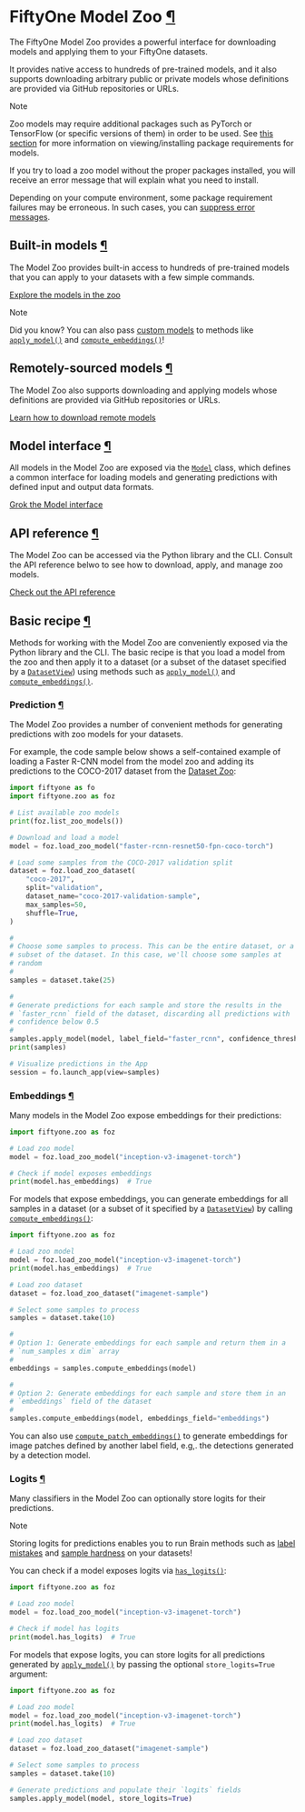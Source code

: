 # FiftyOne Model Zoo [¶](\#fiftyone-model-zoo "Permalink to this headline")

The FiftyOne Model Zoo provides a powerful interface for downloading models
and applying them to your FiftyOne datasets.

It provides native access to hundreds of pre-trained models, and it also
supports downloading arbitrary public or private models whose definitions are
provided via GitHub repositories or URLs.

Note

Zoo models may require additional packages such as PyTorch or TensorFlow
(or specific versions of them) in order to be used. See
[this section](api.md#model-zoo-requirements) for more information on
viewing/installing package requirements for models.

If you try to load a zoo model without the proper packages installed, you
will receive an error message that will explain what you need to install.

Depending on your compute environment, some package requirement failures
may be erroneous. In such cases, you can
[suppress error messages](api.md#model-zoo-load).

## Built-in models [¶](\#built-in-models "Permalink to this headline")

The Model Zoo provides built-in access to hundreds of pre-trained models that
you can apply to your datasets with a few simple commands.

[Explore the models in the zoo](models.md)

Note

Did you know? You can also pass
[custom models](design.md#model-zoo-custom-models) to methods like
[`apply_model()`](../api/fiftyone.core.collections.html#fiftyone.core.collections.SampleCollection.apply_model "fiftyone.core.collections.SampleCollection.apply_model")
and [`compute_embeddings()`](../api/fiftyone.core.collections.html#fiftyone.core.collections.SampleCollection.compute_embeddings "fiftyone.core.collections.SampleCollection.compute_embeddings")!

## Remotely-sourced models [¶](\#remotely-sourced-models "Permalink to this headline")

The Model Zoo also supports downloading and applying models whose definitions
are provided via GitHub repositories or URLs.

[Learn how to download remote models](remote.md)

## Model interface [¶](\#model-interface "Permalink to this headline")

All models in the Model Zoo are exposed via the [`Model`](../api/fiftyone.core.models.html#fiftyone.core.models.Model "fiftyone.core.models.Model") class, which defines a
common interface for loading models and generating predictions with
defined input and output data formats.

[Grok the Model interface](design.md)

## API reference [¶](\#api-reference "Permalink to this headline")

The Model Zoo can be accessed via the Python library and the CLI. Consult the
API reference belwo to see how to download, apply, and manage zoo models.

[Check out the API reference](api.md)

## Basic recipe [¶](\#basic-recipe "Permalink to this headline")

Methods for working with the Model Zoo are conveniently exposed via the Python
library and the CLI. The basic recipe is that you load a model from the zoo and
then apply it to a dataset (or a subset of the dataset specified by a
[`DatasetView`](../api/fiftyone.core.view.html#fiftyone.core.view.DatasetView "fiftyone.core.view.DatasetView")) using methods such as
[`apply_model()`](../api/fiftyone.core.collections.html#fiftyone.core.collections.SampleCollection.apply_model "fiftyone.core.collections.SampleCollection.apply_model")
and
[`compute_embeddings()`](../api/fiftyone.core.collections.html#fiftyone.core.collections.SampleCollection.compute_embeddings "fiftyone.core.collections.SampleCollection.compute_embeddings").

### Prediction [¶](\#prediction "Permalink to this headline")

The Model Zoo provides a number of convenient methods for generating
predictions with zoo models for your datasets.

For example, the code sample below shows a self-contained example of loading a
Faster R-CNN model from the model zoo and adding its predictions to the
COCO-2017 dataset from the [Dataset Zoo](../../data/dataset_zoo/index.md#dataset-zoo):

```python
import fiftyone as fo
import fiftyone.zoo as foz

# List available zoo models
print(foz.list_zoo_models())

# Download and load a model
model = foz.load_zoo_model("faster-rcnn-resnet50-fpn-coco-torch")

# Load some samples from the COCO-2017 validation split
dataset = foz.load_zoo_dataset(
    "coco-2017",
    split="validation",
    dataset_name="coco-2017-validation-sample",
    max_samples=50,
    shuffle=True,
)

#
# Choose some samples to process. This can be the entire dataset, or a
# subset of the dataset. In this case, we'll choose some samples at
# random
#
samples = dataset.take(25)

#
# Generate predictions for each sample and store the results in the
# `faster_rcnn` field of the dataset, discarding all predictions with
# confidence below 0.5
#
samples.apply_model(model, label_field="faster_rcnn", confidence_thresh=0.5)
print(samples)

# Visualize predictions in the App
session = fo.launch_app(view=samples)

```

### Embeddings [¶](\#embeddings "Permalink to this headline")

Many models in the Model Zoo expose embeddings for their predictions:

```python
import fiftyone.zoo as foz

# Load zoo model
model = foz.load_zoo_model("inception-v3-imagenet-torch")

# Check if model exposes embeddings
print(model.has_embeddings)  # True

```

For models that expose embeddings, you can generate embeddings for all
samples in a dataset (or a subset of it specified by a [`DatasetView`](../api/fiftyone.core.view.html#fiftyone.core.view.DatasetView "fiftyone.core.view.DatasetView")) by
calling
[`compute_embeddings()`](../api/fiftyone.core.collections.html#fiftyone.core.collections.SampleCollection.compute_embeddings "fiftyone.core.collections.SampleCollection.compute_embeddings"):

```python
import fiftyone.zoo as foz

# Load zoo model
model = foz.load_zoo_model("inception-v3-imagenet-torch")
print(model.has_embeddings)  # True

# Load zoo dataset
dataset = foz.load_zoo_dataset("imagenet-sample")

# Select some samples to process
samples = dataset.take(10)

#
# Option 1: Generate embeddings for each sample and return them in a
# `num_samples x dim` array
#
embeddings = samples.compute_embeddings(model)

#
# Option 2: Generate embeddings for each sample and store them in an
# `embeddings` field of the dataset
#
samples.compute_embeddings(model, embeddings_field="embeddings")

```

You can also use
[`compute_patch_embeddings()`](../api/fiftyone.core.collections.html#fiftyone.core.collections.SampleCollection.compute_patch_embeddings "fiftyone.core.collections.SampleCollection.compute_patch_embeddings")
to generate embeddings for image patches defined by another label field, e.g,.
the detections generated by a detection model.

### Logits [¶](\#logits "Permalink to this headline")

Many classifiers in the Model Zoo can optionally store logits for their
predictions.

Note

Storing logits for predictions enables you to run Brain methods such as
[label mistakes](../../fiftyone_concepts/brain.md#brain-label-mistakes) and
[sample hardness](../brain.md#brain-sample-hardness) on your datasets!

You can check if a model exposes logits via
[`has_logits()`](../api/fiftyone.core.models.html#fiftyone.core.models.Model.has_logits "fiftyone.core.models.Model.has_logits"):

```python
import fiftyone.zoo as foz

# Load zoo model
model = foz.load_zoo_model("inception-v3-imagenet-torch")

# Check if model has logits
print(model.has_logits)  # True

```

For models that expose logits, you can store logits for all predictions
generated by
[`apply_model()`](../api/fiftyone.core.collections.html#fiftyone.core.collections.SampleCollection.apply_model "fiftyone.core.collections.SampleCollection.apply_model")
by passing the optional `store_logits=True` argument:

```python
import fiftyone.zoo as foz

# Load zoo model
model = foz.load_zoo_model("inception-v3-imagenet-torch")
print(model.has_logits)  # True

# Load zoo dataset
dataset = foz.load_zoo_dataset("imagenet-sample")

# Select some samples to process
samples = dataset.take(10)

# Generate predictions and populate their `logits` fields
samples.apply_model(model, store_logits=True)

```

